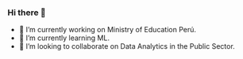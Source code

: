 ### Hi there 👋

- 🔭 I’m currently working on Ministry of Education Perú.
- 🌱 I’m currently learning ML.
- 👯 I’m looking to collaborate on Data Analytics in the Public Sector.
